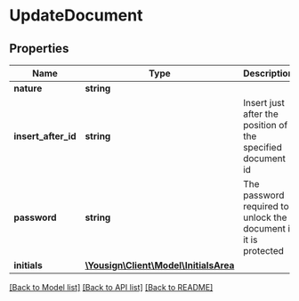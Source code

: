 # UpdateDocument

## Properties
Name | Type | Description | Notes
------------ | ------------- | ------------- | -------------
**nature** | **string** |  | [optional] 
**insert_after_id** | **string** | Insert just after the position of the specified document id | [optional] 
**password** | **string** | The password required to unlock the document if it is protected | [optional] 
**initials** | [**\Yousign\Client\Model\InitialsArea**](InitialsArea.md) |  | [optional] 

[[Back to Model list]](../../README.md#documentation-for-models) [[Back to API list]](../../README.md#documentation-for-api-endpoints) [[Back to README]](../../README.md)
